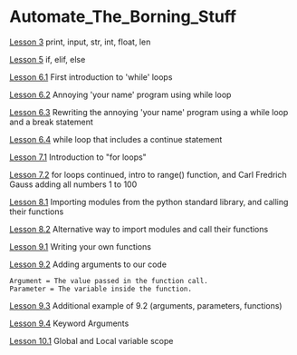 # Automate_The_Borning_Stuff

[Lesson 3](https://github.com/freemacj/Automate_The_Borning_Stuff/blob/master/lesson3.py)
print, input, str, int, float, len

[Lesson 5](https://github.com/freemacj/Automate_The_Borning_Stuff/blob/master/lesson5.py)
if, elif, else

[Lesson 6.1](https://github.com/freemacj/Automate_The_Borning_Stuff/blob/master/lesson6.1.py)
First introduction to 'while' loops

[Lesson 6.2](https://github.com/freemacj/Automate_The_Borning_Stuff/blob/master/lesson6.2.py)
Annoying 'your name' program using while loop

[Lesson 6.3](https://github.com/freemacj/Automate_The_Borning_Stuff/blob/master/lesson6.3.py)
Rewriting the annoying 'your name' program using a while loop and a break statement

[Lesson 6.4](https://github.com/freemacj/Automate_The_Borning_Stuff/blob/master/lesson6.4.py)
while loop that includes a continue statement

[Lesson 7.1](https://github.com/freemacj/Automate_The_Borning_Stuff/blob/master/lesson7.1.py)
Introduction to "for loops"

[Lesson 7.2](https://github.com/freemacj/Automate_The_Borning_Stuff/blob/master/lesson7.2.py)
for loops continued, intro to range() function, and Carl Fredrich Gauss adding all numbers 1 to 100

[Lesson 8.1](https://github.com/freemacj/Automate_The_Borning_Stuff/blob/master/lesson8.1.py)
Importing modules from the python standard library, and calling their functions

[Lesson 8.2](https://github.com/freemacj/Automate_The_Borning_Stuff/blob/master/lesson8.2.py)
Alternative way to import modules and call their functions

[Lesson 9.1](https://github.com/freemacj/Automate_The_Borning_Stuff/blob/master/lesson9.1.py)
Writing your own functions

[Lesson 9.2](https://github.com/freemacj/Automate_The_Borning_Stuff/blob/master/lesson9.2.py)
Adding arguments to our code <br>

    Argument = The value passed in the function call.
    Parameter = The variable inside the function.

[Lesson 9.3](https://github.com/freemacj/Automate_The_Borning_Stuff/blob/master/lesson9.3.py)
Additional example of 9.2 (arguments, parameters, functions)

[Lesson 9.4](https://github.com/freemacj/Automate_The_Borning_Stuff/blob/master/lesson9.4.py)
Keyword Arguments

[Lesson 10.1](https://github.com/freemacj/Automate_The_Borning_Stuff/blob/master/lessons10.1.py)
Global and Local variable scope